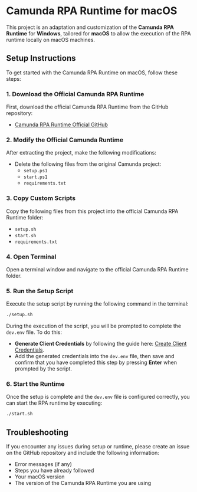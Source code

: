 # Camunda RPA Runtime for macOS

This project is an adaptation and customization of the **Camunda RPA Runtime** for **Windows**, tailored for **macOS** to allow the execution of the RPA runtime locally on macOS machines.

## Setup Instructions

To get started with the Camunda RPA Runtime on macOS, follow these steps:

### 1. Download the Official Camunda RPA Runtime

First, download the official Camunda RPA Runtime from the GitHub repository:

- [Camunda RPA Runtime Official GitHub](https://github.com/camunda/rpa-runtime/archive/refs/heads/main.zip)

### 2. Modify the Official Camunda Runtime

After extracting the project, make the following modifications:

- Delete the following files from the original Camunda project:
  - `setup.ps1`
  - `start.ps1`
  - `requirements.txt`

### 3. Copy Custom Scripts

Copy the following files from this project into the official Camunda RPA Runtime folder:

- `setup.sh`
- `start.sh`
- `requirements.txt`

### 4. Open Terminal

Open a terminal window and navigate to the official Camunda RPA Runtime folder.

### 5. Run the Setup Script

Execute the setup script by running the following command in the terminal:

```bash
./setup.sh
```

During the execution of the script, you will be prompted to complete the `dev.env` file. To do this:

- **Generate Client Credentials** by following the guide here: [Create Client Credentials](https://docs.camunda.io/docs/8.5/guides/setup-client-connection-credentials/#create-a-client).
- Add the generated credentials into the `dev.env` file, then save and confirm that you have completed this step by pressing **Enter** when prompted by the script.

### 6. Start the Runtime

Once the setup is complete and the `dev.env` file is configured correctly, you can start the RPA runtime by executing:

```bash
./start.sh
```

## Troubleshooting

If you encounter any issues during setup or runtime, please create an issue on the GitHub repository and include the following information:

- Error messages (if any)
- Steps you have already followed
- Your macOS version
- The version of the Camunda RPA Runtime you are using
